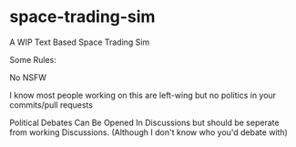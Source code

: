 # space-trading-sim
A WIP Text Based Space Trading Sim

Some Rules:

No NSFW

I know most people working on this are left-wing but no politics in your commits/pull requests

Political Debates Can Be Opened In Discussions but should be seperate from working Discussions. (Although I don't know who you'd debate with)
